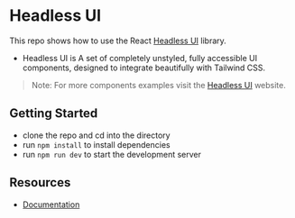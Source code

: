 # Headless UI

This repo shows how to use the React [Headless UI](https://headlessui.com/) library.

- Headless UI is A set of completely unstyled, fully accessible UI components, designed to integrate beautifully with Tailwind CSS.

> Note: For more components examples visit the [Headless UI](https://headlessui.com/) website.

## Getting Started

- clone the repo and cd into the directory
- run `npm install` to install dependencies
- run `npm run dev` to start the development server

## Resources

- [Documentation](https://headlessui.com/)
